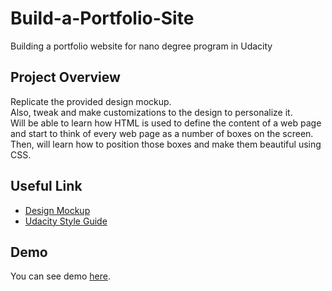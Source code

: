 # Build-a-Portfolio-Site
Building a portfolio website for nano degree program in Udacity

## Project Overview
Replicate the provided design mockup.<br>
Also, tweak and make customizations to the design to personalize it.<br>
Will be able to learn how HTML is used to define the content of a web page and start to think of every web page as a number of boxes on the screen.<br> Then, will learn how to position those boxes and make them beautiful using CSS.<br>

## Useful Link
* [Design Mockup](https://storage.googleapis.com/supplemental_media/udacityu/2655898586/design-mockup-portfolio.pdf)
* [Udacity Style Guide](http://udacity.github.io/frontend-nanodegree-styleguide/)

## Demo
You can see demo [here](http://htmlpreview.github.io/?https://github.com/DongleLeaf/Build-a-Portfolio-Site/blob/master/index.html).
